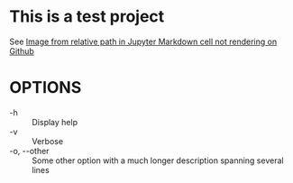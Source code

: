 # This is a test project

See [Image from relative path in Jupyter Markdown cell not rendering on Github][1]

# OPTIONS

<dl>
  <dt>-h<dt>
  <dd>Display help</dd>

  <dt>-v</dt>
  <dd>Verbose</dd>

  <dt>-o, --other</dt>
  <dd>Some other option with a much longer description
    spanning several lines</dd>
</dl>

[1]: https://stackoverflow.com/q/62799256/354577

